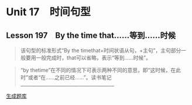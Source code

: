 ﻿ # Unit 17　时间句型
 ## Lesson 197　By the time that……等到……时候
 
> 该句型的标准形式“By the timethat+时间状语从句，+主句”，主句部分一般要用一般完成时，that可以省略，表示“等到……时候”。

> “by thetime”在不同的情况下可表示两种不同的意思，即“这时候，在此时”或者“在……之前已经……”。读书笔记________________________________________


 [生成题库](./question/f197.json)